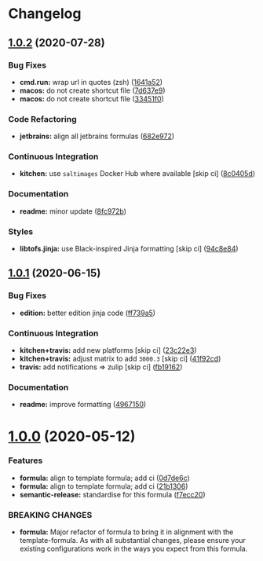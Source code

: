 # Changelog

## [1.0.2](https://github.com/saltstack-formulas/jetbrains-rubymine-formula/compare/v1.0.1...v1.0.2) (2020-07-28)


### Bug Fixes

* **cmd.run:** wrap url in quotes (zsh) ([1641a52](https://github.com/saltstack-formulas/jetbrains-rubymine-formula/commit/1641a5291586c4d694facec61553a8aa37f57045))
* **macos:** do not create shortcut file ([7d637e9](https://github.com/saltstack-formulas/jetbrains-rubymine-formula/commit/7d637e93bd9dc4cb4ace917a41b1c556c8a0b0ac))
* **macos:** do not create shortcut file ([33451f0](https://github.com/saltstack-formulas/jetbrains-rubymine-formula/commit/33451f021b3895fd0f44fe7e5e12471acac771dc))


### Code Refactoring

* **jetbrains:** align all jetbrains formulas ([682e972](https://github.com/saltstack-formulas/jetbrains-rubymine-formula/commit/682e97269fe3e288489751fb226168f26e15b119))


### Continuous Integration

* **kitchen:** use `saltimages` Docker Hub where available [skip ci] ([8c0405d](https://github.com/saltstack-formulas/jetbrains-rubymine-formula/commit/8c0405d984979a653dc5fa85ccd559844f99ba37))


### Documentation

* **readme:** minor update ([8fc972b](https://github.com/saltstack-formulas/jetbrains-rubymine-formula/commit/8fc972bb3a1a3147f82628ec1be93122cabbab33))


### Styles

* **libtofs.jinja:** use Black-inspired Jinja formatting [skip ci] ([94c8e84](https://github.com/saltstack-formulas/jetbrains-rubymine-formula/commit/94c8e844b0d176681cde05431422d4238f0d1d57))

## [1.0.1](https://github.com/saltstack-formulas/jetbrains-rubymine-formula/compare/v1.0.0...v1.0.1) (2020-06-15)


### Bug Fixes

* **edition:** better edition jinja code ([ff739a5](https://github.com/saltstack-formulas/jetbrains-rubymine-formula/commit/ff739a56ede34a150b443561dc9b0ed6eea7b81b))


### Continuous Integration

* **kitchen+travis:** add new platforms [skip ci] ([23c22e3](https://github.com/saltstack-formulas/jetbrains-rubymine-formula/commit/23c22e34fd24b658ff039bf49267943d7392f03d))
* **kitchen+travis:** adjust matrix to add `3000.3` [skip ci] ([41f92cd](https://github.com/saltstack-formulas/jetbrains-rubymine-formula/commit/41f92cd1e751811ce700339f82ab58a5ce7e1d56))
* **travis:** add notifications => zulip [skip ci] ([fb19162](https://github.com/saltstack-formulas/jetbrains-rubymine-formula/commit/fb191620f024c8f5187e2355c8a3789eb2ff7e6d))


### Documentation

* **readme:** improve formatting ([4967150](https://github.com/saltstack-formulas/jetbrains-rubymine-formula/commit/49671503f6581fb62c1caca04b2b56b6bcc06db8))

# [1.0.0](https://github.com/saltstack-formulas/jetbrains-rubymine-formula/compare/v0.1.2...v1.0.0) (2020-05-12)


### Features

* **formula:** align to template formula; add ci ([0d7de6c](https://github.com/saltstack-formulas/jetbrains-rubymine-formula/commit/0d7de6c6de3696305b3a2968d6fddbe91191a93d))
* **formula:** align to template formula; add ci ([21b1306](https://github.com/saltstack-formulas/jetbrains-rubymine-formula/commit/21b13061ffe0ca8d602f7b8782e64004e8a7e56f))
* **semantic-release:** standardise for this formula ([f7ecc20](https://github.com/saltstack-formulas/jetbrains-rubymine-formula/commit/f7ecc2012e55f5cbc1dfc3a6a082d2d43f420638))


### BREAKING CHANGES

* **formula:** Major refactor of formula to bring it in alignment with the
template-formula. As with all substantial changes, please ensure your
existing configurations work in the ways you expect from this formula.
